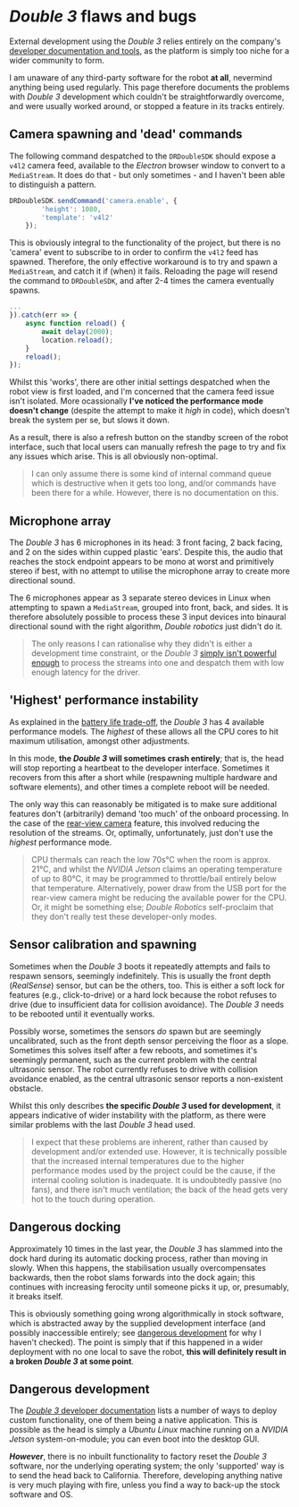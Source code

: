 # *Double 3* flaws and bugs
External development using the *Double 3* relies entirely on the company's [developer documentation and tools](https://github.com/doublerobotics), as the platform is simply too niche for a wider community to form. 

I am unaware of any third-party software for the robot **at all**, nevermind anything being used regularly. This page therefore documents the problems with *Double 3* development which couldn't be straightforwardly overcome, and were usually worked around, or stopped a feature in its tracks entirely. 

## Camera spawning and 'dead' commands
The following command despatched to the `DRDoubleSDK` should expose a `v4l2` camera feed, available to the *Electron* browser window to convert to a `MediaStream`. It does do that - but only sometimes - and I haven't been able to distinguish a pattern.

```javascript
DRDoubleSDK.sendCommand('camera.enable', {
        'height': 1080,
        'template': 'v4l2'
    });
```

This is obviously integral to the functionality of the project, but there is no 'camera' event to subscribe to in order to confirm the `v4l2` feed has spawned. Therefore, the only effective workaround is to try and spawn a `MediaStream`, and catch it if (when) it fails. Reloading the page will resend the command to `DRDoubleSDK`, and after 2-4 times the camera eventually spawns.

```javascript
...
}).catch(err => {
    async function reload() {
        await delay(2000);
        location.reload();
    }
    reload();
});
```

Whilst this 'works', there are other initial settings despatched when the robot view is first loaded, and I'm concerned that the camera feed issue isn't isolated. More ocassionally **I've noticed the performance mode doesn't change** (despite the attempt to make it *high* in code), which doesn't break the system per se, but slows it down.

As a result, there is also a refresh button on the standby screen of the robot interface, such that local users can manually refresh the page to try and fix any issues which arise. This is all obviously non-optimal.

> I can only assume there is some kind of internal command queue which is destructive when it gets too long, and/or commands have been there for a while. However, there is no documentation on this.

## Microphone array
The *Double 3* has 6 microphones in its head: 3 front facing, 2 back facing, and 2 on the sides within cupped plastic 'ears'. Despite this, the audio that reaches the stock endpoint appears to be mono at worst and primitively stereo if best, with no attempt to utilise the microphone array to create more directional sound. 

The 6 microphones appear as 3 separate stereo devices in Linux when attempting to spawn a `MediaStream`, grouped into front, back, and sides. It is therefore absolutely possible to process these 3 input devices into binaural directional sound with the right algorithm, *Double robotics* just didn't do it.

> The only reasons I can rationalise why they didn't is either a development time constraint, or the *Double 3* [simply isn't powerful enough](limitations-and-trade-offs#double-3-performance-and-network-bandwith) to process the streams into one and despatch them with low enough latency for the driver.

## 'Highest' performance instability
As explained in the [battery life trade-off](limitations-and-trade-offs#battery-life), the *Double 3* has 4 available performance models. The *highest* of these allows all the CPU cores to hit maximum utilisation, amongst other adjustments.

In this mode, **the *Double 3* will sometimes crash entirely**; that is, the head will stop reporting a heartbeat to the developer interface. Sometimes it recovers from this after a short while (respawning multiple hardware and software elements), and other times a complete reboot will be needed.

The only way this can reasonably be mitigated is to make sure additional features don't (arbitrarily) demand 'too much' of the onboard processing. In the case of the [rear-view camera](system-configuration#rear-view-cameras) feature, this involved reducing the resolution of the streams. Or, optimally, unfortunately, just don't use the *highest* performance mode.

> CPU thermals can reach the low 70s°C when the room is approx. 21°C, and whilst the *NVIDIA Jetson* claims an operating temperature of up to 80°C, it may be programmed to throttle/bail entirely below that temperature. Alternatively, power draw from the USB port for the rear-view camera might be reducing the available power for the CPU. Or, it might be something else; *Double Robotics* self-proclaim that they don't really test these developer-only modes.

## Sensor calibration and spawning
Sometimes when the *Double 3* boots it repeatedly attempts and fails to respawn sensors, seemingly indefinitely. This is usually the front depth (*RealSense*) sensor, but can be the others, too. This is either a soft lock for features (e.g., click-to-drive) or a hard lock because the robot refuses to drive (due to insufficient data for collision avoidance). The *Double 3* needs to be rebooted until it eventually works.

Possibly worse, sometimes the sensors *do* spawn but are seemingly uncalibrated, such as the front depth sensor perceiving the floor as a slope. Sometimes this solves itself after a few reboots, and sometimes it's seemingly permanent, such as the current problem with the central ultrasonic sensor. The robot currently refuses to drive with collision avoidance enabled, as the central ultrasonic sensor reports a non-existent obstacle.

Whilst this only describes **the specific *Double 3* used for development**, it appears indicative of wider instability with the platform, as there were similar problems with the last *Double 3* head used.

> I expect that these problems are inherent, rather than caused by development and/or extended use. However, it is technically possible that the increased internal temperatures due to the higher performance modes used by the project could be the cause, if the internal cooling solution is inadequate. It is undoubtedly passive (no fans), and there isn't much ventilation; the back of the head gets very hot to the touch during operation.

## Dangerous docking
Approximately 10 times in the last year, the *Double 3* has slammed into the dock hard during its automatic docking process, rather than moving in slowly. When this happens, the stabilisation usually overcompensates backwards, then the robot slams forwards into the dock again; this continues with increasing ferocity until someone picks it up, or, presumably, it breaks itself.

This is obviously something going wrong algorithmically in stock software, which is abstracted away by the supplied development interface (and possibly inaccessible entirely; see [dangerous development](#dangerous-development) for why I haven't checked). The point is simply that if this happened in a wider deployment with no one local to save the robot, **this will definitely result in a broken *Double 3* at some point**.

## Dangerous development
The [*Double 3* developer documentation](https://github.com/doublerobotics/d3-sdk) lists a number of ways to deploy custom functionality, one of them being a native application. This is possible as the head is simply a *Ubuntu Linux* machine running on a *NVIDIA Jetson* system-on-module; you can even boot into the desktop GUI.

***However***, there is no inbuilt functionality to factory reset the *Double 3* software, nor the underlying operating system; the only 'supported' way is to send the head back to California. Therefore, developing anything native is very much playing with fire, unless you find a way to back-up the stock software and OS. 